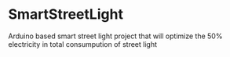 # SmartStreetLight
Arduino based smart street light project that will optimize the 50% electricity in total consumpution of street light
